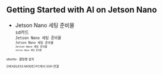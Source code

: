 Getting Started with AI on Jetson Nano
-

+ Jetson Nano  세팅 준비물
<small><br>
<TT> sd카드</TT>
<small><br>
<TT> Jetson Nano  세팅 준비물</TT>
<small><br>
<TT> Jetson Nano  세팅 준비물</TT>
<small><br>
<TT> Jetson Nano  세팅 준비물</TT>
  <small><br>
<TT> Jetson Nano  세팅 준비물</TT>




ubuntu <span>&#183;</span> 쿨링팬 설치










[HEADLESS MODE] PC에서 SSH 연결
